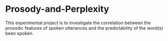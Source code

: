 # Prosody-and-Perplexity
This experimental project is to investigate the correlation between the prosodic features of spoken utterances and the predictability of the word(s) been spoken.
